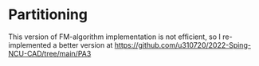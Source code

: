 # Partitioning
This version of FM-algorithm implementation is not efficient, so I re-implemented a better version at https://github.com/u310720/2022-Sping-NCU-CAD/tree/main/PA3
